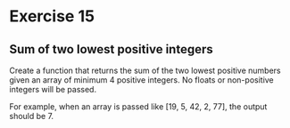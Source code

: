 # Exercise 15

## Sum of two lowest positive integers

Create a function that returns the sum of the two lowest positive numbers 
given an array of minimum 4 positive integers. No floats or non-positive
integers will be passed.

For example, when an array is passed like [19, 5, 42, 2, 77], 
the output should be 7.
